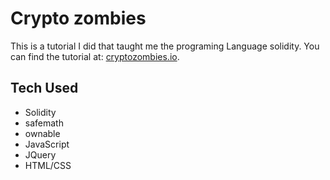 # Crypto zombies
This is a tutorial I did that taught me the programing Language solidity. You can find the tutorial at: [cryptozombies.io](https://cryptozombies.io).

## Tech Used
- Solidity
- safemath
- ownable
- JavaScript
- JQuery
- HTML/CSS

